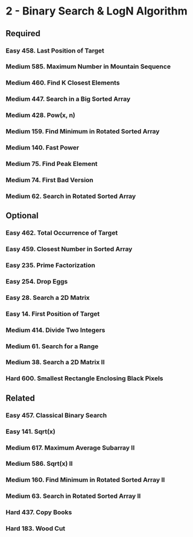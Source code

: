 # 2 - Binary Search & LogN Algorithm

## Required

### Easy  458. Last Position of Target
### Medium  585. Maximum Number in Mountain Sequence
### Medium  460. Find K Closest Elements
### Medium  447. Search in a Big Sorted Array
### Medium  428. Pow(x, n)
### Medium  159. Find Minimum in Rotated Sorted Array
### Medium  140. Fast Power
### Medium  75. Find Peak Element
### Medium  74. First Bad Version
### Medium  62. Search in Rotated Sorted Array

## Optional

### Easy  462. Total Occurrence of Target
### Easy  459. Closest Number in Sorted Array
### Easy  235. Prime Factorization
### Easy  254. Drop Eggs
### Easy  28. Search a 2D Matrix
### Easy  14. First Position of Target
### Medium  414. Divide Two Integers
### Medium  61. Search for a Range
### Medium  38. Search a 2D Matrix II
### Hard  600. Smallest Rectangle Enclosing Black Pixels

## Related

### Easy  457. Classical Binary Search
### Easy  141. Sqrt(x)
### Medium  617. Maximum Average Subarray II
### Medium  586. Sqrt(x) II
### Medium  160. Find Minimum in Rotated Sorted Array II
### Medium  63. Search in Rotated Sorted Array II
### Hard  437. Copy Books
### Hard  183. Wood Cut

